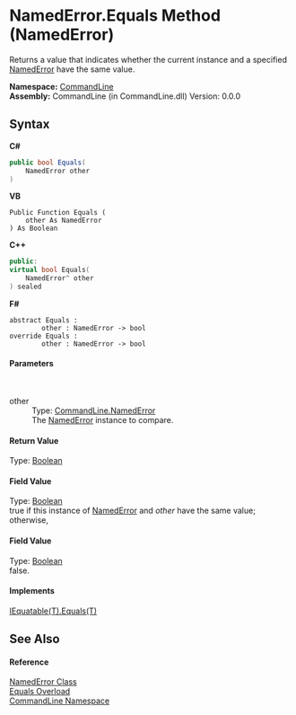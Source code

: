 # NamedError.Equals Method (NamedError)
 

Returns a value that indicates whether the current instance and a specified <a href="T_CommandLine_NamedError">NamedError</a> have the same value.

**Namespace:**&nbsp;<a href="N_CommandLine">CommandLine</a><br />**Assembly:**&nbsp;CommandLine (in CommandLine.dll) Version: 0.0.0

## Syntax

**C#**<br />
``` C#
public bool Equals(
	NamedError other
)
```

**VB**<br />
``` VB
Public Function Equals ( 
	other As NamedError
) As Boolean
```

**C++**<br />
``` C++
public:
virtual bool Equals(
	NamedError^ other
) sealed
```

**F#**<br />
``` F#
abstract Equals : 
        other : NamedError -> bool 
override Equals : 
        other : NamedError -> bool 
```


#### Parameters
&nbsp;<dl><dt>other</dt><dd>Type: <a href="T_CommandLine_NamedError">CommandLine.NamedError</a><br />The <a href="T_CommandLine_NamedError">NamedError</a> instance to compare.</dd></dl>

#### Return Value
Type: <a href="https://docs.microsoft.com/dotnet/api/system.boolean" target="_blank">Boolean</a><br />

#### Field Value
Type: <a href="https://docs.microsoft.com/dotnet/api/system.boolean" target="_blank">Boolean</a><br />true if this instance of <a href="T_CommandLine_NamedError">NamedError</a> and *other* have the same value; otherwise, 

#### Field Value
Type: <a href="https://docs.microsoft.com/dotnet/api/system.boolean" target="_blank">Boolean</a><br />false.

#### Implements
<a href="https://docs.microsoft.com/dotnet/api/system.iequatable-1.equals#System_IEquatable_1_Equals__0_" target="_blank">IEquatable(T).Equals(T)</a><br />

## See Also


#### Reference
<a href="T_CommandLine_NamedError">NamedError Class</a><br /><a href="Overload_CommandLine_NamedError_Equals">Equals Overload</a><br /><a href="N_CommandLine">CommandLine Namespace</a><br />